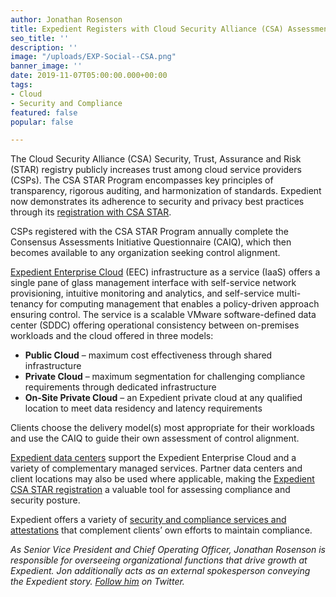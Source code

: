 ```yaml
---
author: Jonathan Rosenson
title: Expedient Registers with Cloud Security Alliance (CSA) Assessment
seo_title: ''
description: ''
image: "/uploads/EXP-Social--CSA.png"
banner_image: ''
date: 2019-11-07T05:00:00.000+00:00
tags:
- Cloud
- Security and Compliance
featured: false
popular: false

---
```

The Cloud Security Alliance (CSA) Security, Trust, Assurance and Risk (STAR) registry publicly increases trust among cloud service providers (CSPs). The CSA STAR Program encompasses key principles of transparency, rigorous auditing, and harmonization of standards. Expedient now demonstrates its adherence to security and privacy best practices through its [registration with CSA STAR](https://cloudsecurityalliance.org/star/registry/expedient/).

CSPs registered with the CSA STAR Program annually complete the Consensus Assessments Initiative Questionnaire (CAIQ), which then becomes available to any organization seeking control alignment.

[Expedient Enterprise Cloud](https://www.expedient.com/services/cloud/) (EEC) infrastructure as a service (IaaS) offers a single pane of glass management interface with self-service network provisioning, intuitive monitoring and analytics, and self-service multi-tenancy for computing management that enables a policy-driven approach ensuring control. The service is a scalable VMware software-defined data center (SDDC) offering operational consistency between on-premises workloads and the cloud offered in three models:

* **Public Cloud** – maximum cost effectiveness through shared infrastructure
* **Private Cloud** – maximum segmentation for challenging compliance requirements through dedicated infrastructure
* **On-Site Private Cloud** – an Expedient private cloud at any qualified location to meet data residency and latency requirements

Clients choose the delivery model(s) most appropriate for their workloads and use the CAIQ to guide their own assessment of control alignment.

[Expedient data centers](https://www.expedient.com/data-centers/) support the Expedient Enterprise Cloud and a variety of complementary managed services. Partner data centers and client locations may also be used where applicable, making the [Expedient CSA STAR registration](https://cloudsecurityalliance.org/star/registry/expedient/) a valuable tool for assessing compliance and security posture.

Expedient offers a variety of [security and compliance services and attestations](https://www.expedient.com/services/security-and-compliance/) that complement clients’ own efforts to maintain compliance.

_As Senior Vice President and Chief Operating Officer, Jonathan Rosenson is responsible for overseeing organizational functions that drive growth at Expedient. Jon additionally acts as an external spokesperson conveying the Expedient story._ [_Follow him_](https://twitter.com/rosenson) _on Twitter._